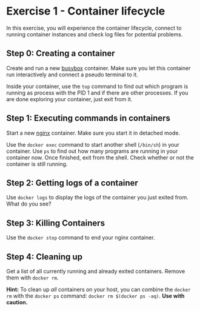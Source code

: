 # Exercise 1 - Container lifecycle

In this exercise, you will experience the container lifecycle, connect to running container instances and check log files for potential problems.

## Step 0: Creating a container

Create and run a new [busybox](https://hub.docker.com/_/busybox/) container. Make sure you let this container run interactively and connect a pseudo terminal to it.

Inside your container, use the `top` command to find out which program is running as process with the PID 1 and if there are other processes. If you are done exploring your container, just exit from it.

## Step 1: Executing commands in containers

Start a new [nginx](https://hub.docker.com/_/nginx/) container. Make sure you start it in detached mode.

Use the `docker exec` command to start another shell (`/bin/sh`) in your container. Use `ps` to find out how many programs are running in your container now. Once finished, exit from the shell. Check whether or not the container is still running.

## Step 2: Getting logs of a container

Use `docker logs` to display the logs of the container you just exited from. What do you see?

## Step 3: Killing Containers

Use the `docker stop` command to end your nginx container.

## Step 4: Cleaning up

Get a list of all currently running and already exited containers. Remove them with `docker rm`.

**Hint:** To clean up _all_ containers on your host, you can combine the `docker rm` with the `docker ps` command: `docker rm $(docker ps -aq)`.  **Use with caution.**

